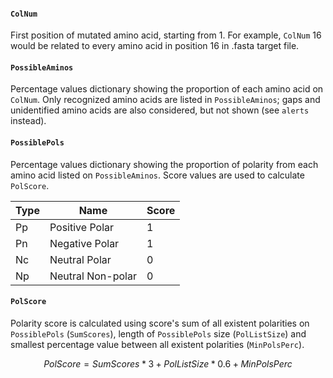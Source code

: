#### `ColNum`

First position of mutated amino acid, starting from 1. For example, `ColNum` 16 would be related to every amino acid in position 16 in .fasta target file.

#### `PossibleAminos`

Percentage values dictionary showing the proportion of each amino acid on `ColNum`. Only recognized amino acids are listed in `PossibleAminos`; gaps and unidentified amino acids are also considered, but not shown (see `alerts` instead).

#### `PossiblePols`

Percentage values dictionary showing the proportion of polarity from each amino acid listed on `PossibleAminos`. Score values are used to calculate `PolScore`.

| Type | Name               | Score |
|------|--------------------|-------|
| Pp   | Positive Polar     | 1     |
| Pn   | Negative Polar     | 1     |
| Nc   | Neutral Polar      | 0     |
| Np   | Neutral Non\-polar | 0     |

#### `PolScore`

Polarity score is calculated using score's sum of all existent polarities on `PossiblePols` (`SumScores`), length of `PossiblePols` size (`PolListSize`) and smallest percentage value between all existent polarities (`MinPolsPerc`).

```math
PolScore = SumScores*3 + PolListSize*0.6 + MinPolsPerc
```